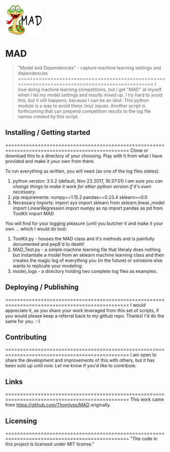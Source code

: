 ![MaShell Logo](https://github.com/ThomIves/MAD/blob/master/MAD_logo.png)

# MAD
> "Model and Dependencies" - capture machine learning settings and dependencies
================================================================================================
I love doing machine learning competitions, but I get "MAD" at myself when I let my model settings and results mixed up. I try hard to avoid this, but it still happens, because I can be an idiot. This python module is a way to avoid these (my) issues. Another script is forthcoming that can prepend competition results to the log file names created by this script. 

## Installing / Getting started
================================================================================================
Clone or download this to a directory of your choosing. Play with it from what I have provided and make it your own from there. 

To run everything as written, you will need (as one of the log files states):
  1) python version:
     3.5.2 (default, Nov 23 2017, 16:37:01) 
     *I am sure you can change things to make it work for other python version if it's even necessary.*
  2) pip requirements:
     numpy==1.15.2
     pandas==0.23.4
     sklearn==0.0
  3) Necessary Imports:
     import sys
     import sklearn
     from sklearn.linear_model import LinearRegression
     import numpy as np
     import pandas as pd
     from ToolKit import MAD

You will find for your logging pleasure (until you butcher it and make it your own ... which I would do too):
  1) ToolKit.py - houses the MAD class and it's methods and is painfully documented and pep8'd to death!
  2) MAD_Test.py - a simple machine learning file that literaly does nothing but instantiate a model from an sklearn machine learning class and then creates the magic log of everything you (in the future) or someone else wants to replicate your modeling. 
  3) model_logs - a directory holding two complete log files as examples. 

## Deploying / Publishing
================================================================================================
I would appreciate it, as you share your work leveraged from this set of scripts, if you would please keep a referral back to my github repo. Thanks! I'd do the same for you. :-)

## Contributing
================================================================================================
I am open to share the development and improvements of this with others, but it has been solo up until now. Let me know if you'd like to contribute. 

## Links
================================================================================================
This work came from https://github.com/ThomIves/MAD originally. 

## Licensing
================================================================================================
"The code in this project is licensed under MIT license."


